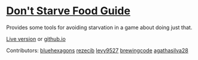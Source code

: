 # [Don't Starve Food Guide](https://bluehexagons.com/foodguide)

Provides some tools for avoiding starvation
in a game about doing just that.

[Live version](https://bluehexagons.com/foodguide) or
[github.io](https://bluehexagons.github.io/foodguide/html/index.htm)

Contributors:
  [bluehexagons](https://github.com/bluehexagons)
  [rezecib](https://github.com/rezecib)
  [levy9527](https://github.com/levy9527)
  [brewingcode](https://github.com/brewingcode)
  [agathasilva28](https://github.com/agathasilva28)

